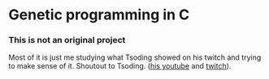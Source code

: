 # Genetic programming in C

### This is not an original project

Most of it is just me studying what Tsoding showed on his twitch and trying to make sense of it.
Shoutout to Tsoding. ([his youtube](https://www.youtube.com/@TsodingDaily) and [twitch](https://www.twitch.tv/tsoding)).
